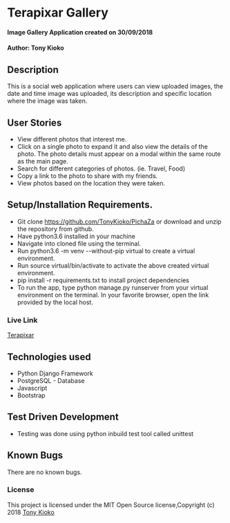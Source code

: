 # Terapixar Gallery
#### Image Gallery Application created on 30/09/2018
#### Author: **Tony Kioko**
## Description
This is a social web application where users can view uploaded images, the date and time  image was uploaded, its description and specific location where the image was taken.


## User Stories
* View different photos that interest me.
* Click on a single photo to expand it and also view the details of the photo. The photo details must appear on a modal within the same route as the main page.
* Search for different categories of photos. (ie. Travel, Food)
* Copy a link to the photo to share with my friends.
* View photos based on the location they were taken.

## Setup/Installation Requirements.
* Git clone https://github.com/TonyKioko/PichaZa or download and unzip the repository from github.
* Have python3.6 installed in your machine
* Navigate into cloned file using the terminal.
* Run python3.6 -m venv --without-pip virtual to create a virtual environment.
* Run source virtual/bin/activate to activate the above created virtual environment.
* pip install -r requirements.txt to install project dependencies
* To run the app, type python manage.py runserver from your virtual environment on the terminal. In your favorite browser, open the link provided by the local host.

### Live Link ###
[Terapixar](https://terapixar.herokuapp.com/)

## Technologies used ##

* Python Django Framework
* PostgreSQL - Database
* Javascript
* Bootstrap

## Test Driven Development
* Testing was done using python inbuild test tool called unittest


## Known Bugs
There are no known bugs.

### License
This project is licensed under the MIT Open Source license,Copyright (c) 2018 [Tony Kioko](https://github.com/tonykioko/)
